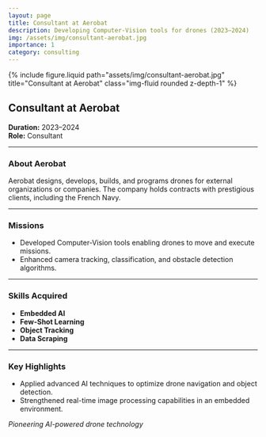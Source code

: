```yaml
---
layout: page
title: Consultant at Aerobat
description: Developing Computer-Vision tools for drones (2023–2024)
img: /assets/img/consultant-aerobat.jpg
importance: 1
category: consulting
---
```


<div class="row">
    <div class="col-sm mt-3 mt-md-0">
        {% include figure.liquid path="assets/img/consultant-aerobat.jpg" title="Consultant at Aerobat" class="img-fluid rounded z-depth-1" %}
    </div>
</div>

## Consultant at Aerobat

**Duration:** 2023–2024  
**Role:** Consultant  

---

### About Aerobat

Aerobat designs, develops, builds, and programs drones for external organizations or companies. The company holds contracts with prestigious clients, including the French Navy.

---

### Missions

- Developed Computer-Vision tools enabling drones to move and execute missions.  
- Enhanced camera tracking, classification, and obstacle detection algorithms.  

---

### Skills Acquired

- **Embedded AI**  
- **Few-Shot Learning**  
- **Object Tracking**  
- **Data Scraping**

---

### Key Highlights

- Applied advanced AI techniques to optimize drone navigation and object detection.  
- Strengthened real-time image processing capabilities in an embedded environment.  

<div class="caption">
    <em>Pioneering AI-powered drone technology</em>
</div>
